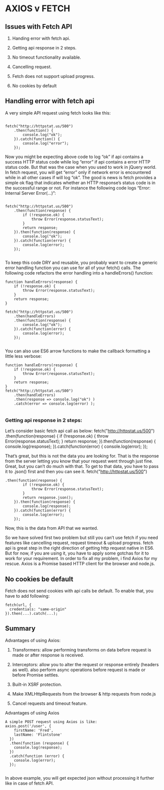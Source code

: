 # AXIOS v FETCH

## Issues with Fetch API

1. Handing error with fetch api.

2. Getting api response in 2 steps.

3. No timeout functionality available.

4. Cancelling request.

5. Fetch does not support upload progress.

6. No cookies by default

## Handling error with fetch api

A very simple API request using fetch looks like this:

```

fetch("http://httpstat.us/500")
    .then(function() {
        console.log("ok");
    }).catch(function() {
        console.log("error");
    });
```
Now you might be expecting above code to log “ok” if api contains a success HTTP status code while log “error” if api contains a error HTTP status code. But that was the case when you used to work in jQuery world. In fetch request, you will get “error” only if network error is encountered while in all other cases if will log “ok”.
The good is news is fetch provides a simple ok flag that indicates whether an HTTP response’s status code is in the successful range or not. For instance the following code logs “Error: Internal Server Error(…)”:
```

fetch("http://httpstat.us/500")
    .then(function(response) {
        if (!response.ok) {
            throw Error(response.statusText);
        }
        return response;
    }).then(function(response) {
        console.log("ok");
    }).catch(function(error) {
        console.log(error);
    });
    
 ```
To keep this code DRY and reusable, you probably want to create a generic error handling function you can use for all of your fetch() calls. The following code refactors the error handling into a handleErrors() function:

```
function handleErrors(response) {
    if (!response.ok) {
        throw Error(response.statusText);
    }
    return response;
}

fetch("http://httpstat.us/500")
    .then(handleErrors)
    .then(function(response) {
        console.log("ok");
    }).catch(function(error) {
        console.log(error);
    });
    
```

You can also use ES6 arrow functions to make the callback formatting a little less verbose:


```
function handleErrors(response) {
    if (!response.ok) {
        throw Error(response.statusText);
    }
    return response;
}
fetch("http://httpstat.us/500")
    .then(handleErrors)
    .then(response => console.log("ok") )
    .catch(error => console.log(error) );
    
 ```
 
### Getting api response in 2 steps:


Let’s consider basic fetch api call as below:
fetch("http://httpstat.us/500")
    .then(function(response) {
        if (!response.ok) {
            throw Error(response.statusText);
        }
        return response;
    }).then(function(response) {
        console.log(response);
    }).catch(function(error) {
        console.log(error);
    });

That’s great, but this is not the data you are looking for. That is the response from the server letting you know that your request went through just fine. Great, but you can’t do much with that.
To get to that data, you have to pass it to .json() first and then you can see it.
fetch("http://httpstat.us/500")

```
.then(function(response) {
        if (!response.ok) {
            throw Error(response.statusText);
        }
        return response.json();
    }).then(function(response) {
        console.log(response);
    }).catch(function(error) {
        console.log(error);
    });

```
Now, this is the data from API that we wanted.


So we have solved first two problem but still you can’t use fetch if you need features like cancelling request, request timeout & upload progress.
fetch api is great step in the right direction of getting http request native in ES6. But for now, if you are using it, you have to apply some gotchas for it to work for your requirement.
In order to fix all my problem, i find Axios for my rescue. Axios is a Promise based HTTP client for the browser and node.js.


## No cookies be default

Fetch does not send cookies with api calls be default. To enable that, you have to add following:

```
fetch(url, {
  credentials: "same-origin"
}).then(...).catch(...);

```
## Summary

Advantages of using Axios: 

1. Transformers: allow performing transforms on data before request is made or after response is received.

2. Interceptors: allow you to alter the request or response entirely (headers as well). also perform async operations before request is made or before Promise settles.

3. Built-in XSRF protection.

4. Make XMLHttpRequests from the browser & http requests from node.js

5. Cancel requests and timeout feature.

Advantages of using Axios

```
A simple POST request using Axios is like:
axios.post('/user', {
    firstName: 'Fred',
    lastName: 'Flintstone'
  })
  .then(function (response) {
    console.log(response);
  })
  .catch(function (error) {
    console.log(error);
  });
  
  ```
In above example, you will get expected json without processing it further like in case of fetch API. 

